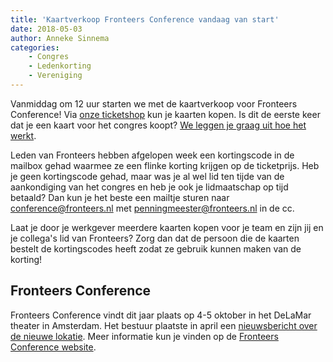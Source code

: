 ```yaml
---
title: 'Kaartverkoop Fronteers Conference vandaag van start'
date: 2018-05-03
author: Anneke Sinnema
categories:
    - Congres
    - Ledenkorting
    - Vereniging
---
```


Vanmiddag om 12 uur starten we met de kaartverkoop voor Fronteers Conference! Via [onze ticketshop](https://tickets.fronteers.nl/) kun je kaarten kopen. Is dit de eerste keer dat je een kaart voor het congres koopt? [We leggen je graag uit hoe het werkt](/congres/2018/tickets).

Leden van Fronteers hebben afgelopen week een kortingscode in de mailbox gehad waarmee ze een flinke korting krijgen op de ticketprijs. Heb je geen kortingscode gehad, maar was je al wel lid ten tijde van de aankondiging van het congres en heb je ook je lidmaatschap op tijd betaald? Dan kun je het beste een mailtje sturen naar [conference@fronteers.nl](mailto:conference@fronteers.nl) met [penningmeester@fronteers.nl](mailto:penningmeester@fronteers.nl) in de cc.

Laat je door je werkgever meerdere kaarten kopen voor je team en zijn jij en je collega's lid van Fronteers? Zorg dan dat de persoon die de kaarten bestelt de kortingscodes heeft zodat ze gebruik kunnen maken van de korting!

## Fronteers Conference

Fronteers Conference vindt dit jaar plaats op 4-5 oktober in het DeLaMar theater in Amsterdam. Het bestuur plaatste in april een [nieuwsbericht over de nieuwe lokatie](/blog/2018/04/fronteers-conference-in-2018-in-het-delamar-theater). Meer informatie kun je vinden op de [Fronteers Conference website](https://fronteers.nl/congres/2018).
